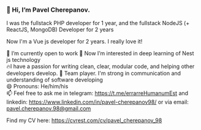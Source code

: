 ### 👋 Hi, I’m Pavel Cherepanov.  
I was the fullstack PHP developer for 1 year, and the fullstack NodeJS (+ ReactJS, MongoDB) Developer for 2 years  
  
Now I'm a Vue js developer for 2 years. I really love it!  
  
🔭 I’m currently open to work 
👀 Now I’m interested in deep learning of Nest js technology  
🔥I have a passion for writing clean, clear, modular code, and helping other developers develop. 
🤝 Team player. I'm strong in communication and understanding of software developing  
😄 Pronouns: He/him/his  
📫 Feel free to ask me in telegram: https://t.me/errarreHumanumEst and linkedin: https://www.linkedin.com/in/pavel-cherepanov98/ or via email: pavel.cherepanov.98@gmail.com  
  
Find my CV here: https://cvrest.com/cv/pavel_cherepanov_98

